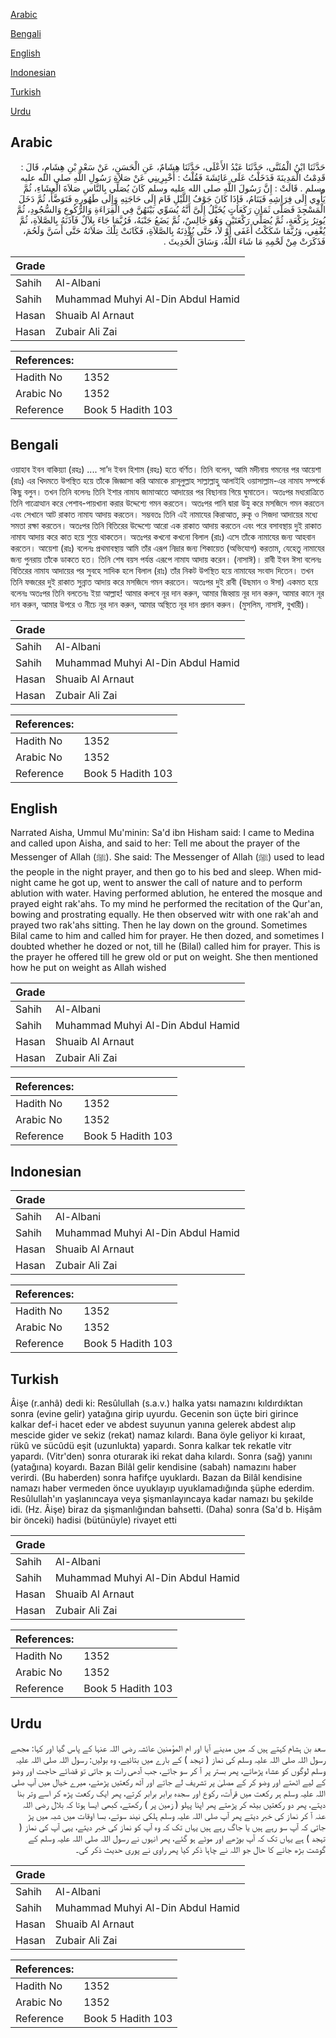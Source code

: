 [Arabic](#arabic)

[Bengali](#bengali)

[English](#english)

[Indonesian](#indonesian)

[Turkish](#turkish)

[Urdu](#urdu)

## Arabic


<div dir="rtl" lang="ar" style={{fontSize:'larger',backgroundColor:'#f8f9fa',padding:20}}>
حَدَّثَنَا ابْنُ الْمُثَنَّى، حَدَّثَنَا عَبْدُ الأَعْلَى، حَدَّثَنَا هِشَامٌ، عَنِ الْحَسَنِ، عَنْ سَعْدِ بْنِ هِشَامٍ، قَالَ ‏:‏ قَدِمْتُ الْمَدِينَةَ فَدَخَلْتُ عَلَى عَائِشَةَ فَقُلْتُ ‏:‏ أَخْبِرِينِي عَنْ صَلاَةِ رَسُولِ اللَّهِ صلى الله عليه وسلم ‏.‏ قَالَتْ ‏:‏ إِنَّ رَسُولَ اللَّهِ صلى الله عليه وسلم كَانَ يُصَلِّي بِالنَّاسِ صَلاَةَ الْعِشَاءِ، ثُمَّ يَأْوِي إِلَى فِرَاشِهِ فَيَنَامُ، فَإِذَا كَانَ جَوْفُ اللَّيْلِ قَامَ إِلَى حَاجَتِهِ وَإِلَى طَهُورِهِ فَتَوَضَّأَ، ثُمَّ دَخَلَ الْمَسْجِدَ فَصَلَّى ثَمَانِ رَكَعَاتٍ يُخَيَّلُ إِلَىَّ أَنَّهُ يُسَوِّي بَيْنَهُنَّ فِي الْقِرَاءَةِ وَالرُّكُوعِ وَالسُّجُودِ، ثُمَّ يُوتِرُ بِرَكْعَةٍ، ثُمَّ يُصَلِّي رَكْعَتَيْنِ وَهُوَ جَالِسٌ، ثُمَّ يَضَعُ جَنْبَهُ، فَرُبَّمَا جَاءَ بِلاَلٌ فَآذَنَهُ بِالصَّلاَةِ، ثُمَّ يُغْفِي، وَرُبَّمَا شَكَكْتُ أَغَفَى أَوْ لاَ، حَتَّى يُؤْذِنَهُ بِالصَّلاَةِ، فَكَانَتْ تِلْكَ صَلاَتَهُ حَتَّى أَسَنَّ وَلَحُمَ، فَذَكَرَتْ مِنْ لَحْمِهِ مَا شَاءَ اللَّهُ، وَسَاقَ الْحَدِيثَ ‏.‏
</div>
<div style={{backgroundColor:'#f8f9fa',padding:20, marginBottom: 10}}><table> <thead> <tr> <th>Grade</th> <th></th> </tr> </thead> <tbody> <tr><td>Sahih</td><td>Al-Albani</td></tr><tr><td>Sahih</td><td>Muhammad Muhyi Al-Din Abdul Hamid</td></tr><tr><td>Hasan</td><td>Shuaib Al Arnaut</td></tr><tr><td>Hasan</td><td>Zubair Ali Zai</td></tr></tbody></table><table> <thead> <tr> <th>References:</th> <th></th> </tr> </thead> <tbody><tr><td>Hadith No</td><td>1352</td></tr><tr><td>Arabic No</td><td>1352</td></tr><tr><td>Reference</td><td>Book 5 Hadith 103</td></tr></tbody></table></div>

## Bengali


<div dir="ltr" lang="bn" style={{fontSize:'larger',backgroundColor:'#f8f9fa',padding:20}}>
ওয়াহাব ইবন বাকিয়্যা (রহঃ) .... সা’দ ইবন হিশাম (রহঃ) হতে বর্ণিত। তিনি বলেন, আমি মদীনায় গমনের পর আয়েশা (রাঃ) এর খিদমতে উপস্থিত হয়ে তাঁকে জিজ্ঞাসা করি আমাকে রাসূলুল্লাহ সাল্লাল্লাহু আলাইহি ওয়াসাল্লাম-এর নামায সম্পর্কে কিছু বলুন। তখন তিনি বলেনঃ তিনি ইশার নামায জামাআতে আদায়ের পর বিছানায় গিয়ে ঘুমাতেন। অতঃপর মধ্যরাত্রিতে তিনি গাত্রোত্থান করে পেশাব-পায়খানা করার উদ্দেশ্যে গমন করতেন। অতঃপর পানি দ্বারা উযু করে মসজিদে গমন করতেন এবং সেখানে আট রাকাত নামায আদায় করতেন। সম্ভবতঃ তিনি এই নামাযের কিরাআত, রুকূ ও সিজদা আদায়ের মধ্যে সমতা রক্ষা করতেন। অতঃপর তিনি বিতিরের উদ্দেশ্যে আরো এক রাকাত আদায় করতেন এবং পরে বসাবস্থায় দুই রাকাত নামায আদায় করে কাত হয়ে শুয়ে থাকতেন। অতঃপর কখনো কখনো বিলাল (রাঃ) এসে তাঁকে নামাযের জন্য আহবান করতেন। আয়েশা (রাঃ) বলেনঃ প্রথমাবস্থায় আমি তাঁর এরূপ নিদ্রার জন্য শিকায়েত (অভিযোগ) করতাম, যেহেতু নামাযের জন্য পুনরায় তাঁকে ডাকতে হত। তিনি শেষ বয়স পর্যন্ত এরূপে নামায আদায় করেন। (নাসাঈ)। রাবী ইবন ঈসা বলেনঃ বিতিরের নামায আদায়ের পর সুবহে সাদিক হলে বিলাল (রাঃ) তাঁর নিকট উপস্থিত হয়ে নামাযের সংবাদ দিতেন। তখন তিনি ফজরের দুই রাকাত সুন্নাত আদায় করে মসজিদে গমন করতেন। অতঃপর দুই রাবী (উছমান ও ঈসা) একমত হয়ে বলেনঃ অতঃপর তিনি বলতেনঃ ইয়া আল্লাহ! আমার কলবে নূর দান করুন, আমার জিহ্বায় নূর দান করুন, আমার কানে নূর দান করুন, আমার উপরে ও নীচে নূর দান করুন, আমার অস্থিতে নূর দান প্রদান করুন। (মুসলিম, নাসাঈ, বুখারী)।
</div>
<div style={{backgroundColor:'#f8f9fa',padding:20, marginBottom: 10}}><table> <thead> <tr> <th>Grade</th> <th></th> </tr> </thead> <tbody> <tr><td>Sahih</td><td>Al-Albani</td></tr><tr><td>Sahih</td><td>Muhammad Muhyi Al-Din Abdul Hamid</td></tr><tr><td>Hasan</td><td>Shuaib Al Arnaut</td></tr><tr><td>Hasan</td><td>Zubair Ali Zai</td></tr></tbody></table><table> <thead> <tr> <th>References:</th> <th></th> </tr> </thead> <tbody><tr><td>Hadith No</td><td>1352</td></tr><tr><td>Arabic No</td><td>1352</td></tr><tr><td>Reference</td><td>Book 5 Hadith 103</td></tr></tbody></table></div>

## English


<div dir="ltr" lang="en" style={{fontSize:'larger',backgroundColor:'#f8f9fa',padding:20}}>
Narrated Aisha, Ummul Mu'minin: Sa'd ibn Hisham said: I came to Medina and called upon Aisha, and said to her: Tell me about the prayer of the Messenger of Allah (ﷺ). She said: The Messenger of Allah (ﷺ) used to lead the people in the night prayer, and then go to his bed and sleep. When midnight came he got up, went to answer the call of nature and to perform ablution with water. Having performed ablution, he entered the mosque and prayed eight rak'ahs. To my mind he performed the recitation of the Qur'an, bowing and prostrating equally. He then observed witr with one rak'ah and prayed two rak'ahs sitting. Then he lay down on the ground. Sometimes Bilal came to him and called him for prayer. He then dozed, and sometimes I doubted whether he dozed or not, till he (Bilal) called him for prayer. This is the prayer he offered till he grew old or put on weight. She then mentioned how he put on weight as Allah wished
</div>
<div style={{backgroundColor:'#f8f9fa',padding:20, marginBottom: 10}}><table> <thead> <tr> <th>Grade</th> <th></th> </tr> </thead> <tbody> <tr><td>Sahih</td><td>Al-Albani</td></tr><tr><td>Sahih</td><td>Muhammad Muhyi Al-Din Abdul Hamid</td></tr><tr><td>Hasan</td><td>Shuaib Al Arnaut</td></tr><tr><td>Hasan</td><td>Zubair Ali Zai</td></tr></tbody></table><table> <thead> <tr> <th>References:</th> <th></th> </tr> </thead> <tbody><tr><td>Hadith No</td><td>1352</td></tr><tr><td>Arabic No</td><td>1352</td></tr><tr><td>Reference</td><td>Book 5 Hadith 103</td></tr></tbody></table></div>

## Indonesian


<div dir="ltr" lang="id" style={{fontSize:'larger',backgroundColor:'#f8f9fa',padding:20}}>

</div>
<div style={{backgroundColor:'#f8f9fa',padding:20, marginBottom: 10}}><table> <thead> <tr> <th>Grade</th> <th></th> </tr> </thead> <tbody> <tr><td>Sahih</td><td>Al-Albani</td></tr><tr><td>Sahih</td><td>Muhammad Muhyi Al-Din Abdul Hamid</td></tr><tr><td>Hasan</td><td>Shuaib Al Arnaut</td></tr><tr><td>Hasan</td><td>Zubair Ali Zai</td></tr></tbody></table><table> <thead> <tr> <th>References:</th> <th></th> </tr> </thead> <tbody><tr><td>Hadith No</td><td>1352</td></tr><tr><td>Arabic No</td><td>1352</td></tr><tr><td>Reference</td><td>Book 5 Hadith 103</td></tr></tbody></table></div>

## Turkish


<div dir="ltr" lang="tr" style={{fontSize:'larger',backgroundColor:'#f8f9fa',padding:20}}>
Âişe (r.anhâ) dedi ki: Resûlullah (s.a.v.) halka yatsı namazını kıldırdıktan sonra (evine gelir) yatağına girip uyurdu. Gecenin son üçte biri girince kalkar def-i hacet eder ve abdest suyunun yanına gelerek abdest alıp mescide gider ve sekiz (rekat) namaz kılardı. Bana öyle geliyor ki kıraat, rükû ve sücûdü eşit (uzunlukta) yapardı. Sonra kalkar tek rekatle vitr yapardı. (Vitr'den) sonra oturarak iki rekat daha kılardı. Sonra (sağ) yanını (yatağına) koyardı. Bazan Bilâl gelir kendisine (sabah) namazını haber verirdi. (Bu haberden) sonra hafifçe uyuklardı. Bazan da Bilâl kendisine namazı haber vermeden önce uyuklayıp uyuklamadığında şüphe ederdim. Resûlullah'ın yaşlanıncaya veya şişmanlayıncaya kadar namazı bu şekilde idi. (Hz. Âişe) biraz da şişmanlığından bahsetti. (Daha) sonra (Sa'd b. Hişâm bir önceki) hadisi (bütünüyle) rivayet etti
</div>
<div style={{backgroundColor:'#f8f9fa',padding:20, marginBottom: 10}}><table> <thead> <tr> <th>Grade</th> <th></th> </tr> </thead> <tbody> <tr><td>Sahih</td><td>Al-Albani</td></tr><tr><td>Sahih</td><td>Muhammad Muhyi Al-Din Abdul Hamid</td></tr><tr><td>Hasan</td><td>Shuaib Al Arnaut</td></tr><tr><td>Hasan</td><td>Zubair Ali Zai</td></tr></tbody></table><table> <thead> <tr> <th>References:</th> <th></th> </tr> </thead> <tbody><tr><td>Hadith No</td><td>1352</td></tr><tr><td>Arabic No</td><td>1352</td></tr><tr><td>Reference</td><td>Book 5 Hadith 103</td></tr></tbody></table></div>

## Urdu


<div dir="rtl" lang="ur" style={{fontSize:'larger',backgroundColor:'#f8f9fa',padding:20}}>
سعد بن ہشام کہتے ہیں کہ میں مدینے آیا اور ام المؤمنین عائشہ رضی اللہ عنہا کے پاس گیا اور کہا: مجھے رسول اللہ صلی اللہ علیہ وسلم کی نماز ( تہجد ) کے بارے میں بتائیے، وہ بولیں: رسول اللہ صلی اللہ علیہ وسلم لوگوں کو عشاء پڑھاتے، پھر بستر پر آ کر سو جاتے، جب آدھی رات ہو جاتی تو قضائے حاجت اور وضو کے لیے اٹھتے اور وضو کر کے مصلیٰ پر تشریف لے جاتے اور آٹھ رکعتیں پڑھتے، میرے خیال میں آپ صلی اللہ علیہ وسلم ہر رکعت میں قرآت، رکوع اور سجدہ برابر برابر کرتے، پھر ایک رکعت پڑھ کر اسے وتر بنا دیتے، پھر دو رکعتیں بیٹھ کر پڑھتے پھر اپنا پہلو ( زمین پر ) رکھتے، کبھی ایسا ہوتا کہ بلال رضی اللہ عنہ آ کر نماز کی خبر دیتے پھر آپ صلی اللہ علیہ وسلم ہلکی نیند سوتے، بسا اوقات میں شبہ میں پڑ جاتی کہ آپ سو رہے ہیں یا جاگ رہے ہیں یہاں تک کہ وہ آپ کو نماز کی خبر دیتے، یہی آپ کی نماز ( تہجد ) ہے یہاں تک کہ آپ بوڑھے اور موٹے ہو گئے، پھر انہوں نے رسول اللہ صلی اللہ علیہ وسلم کے گوشت بڑھ جانے کا حال جو اللہ نے چاہا ذکر کیا پھر راوی نے پوری حدیث ذکر کی۔
</div>
<div style={{backgroundColor:'#f8f9fa',padding:20, marginBottom: 10}}><table> <thead> <tr> <th>Grade</th> <th></th> </tr> </thead> <tbody> <tr><td>Sahih</td><td>Al-Albani</td></tr><tr><td>Sahih</td><td>Muhammad Muhyi Al-Din Abdul Hamid</td></tr><tr><td>Hasan</td><td>Shuaib Al Arnaut</td></tr><tr><td>Hasan</td><td>Zubair Ali Zai</td></tr></tbody></table><table> <thead> <tr> <th>References:</th> <th></th> </tr> </thead> <tbody><tr><td>Hadith No</td><td>1352</td></tr><tr><td>Arabic No</td><td>1352</td></tr><tr><td>Reference</td><td>Book 5 Hadith 103</td></tr></tbody></table></div>